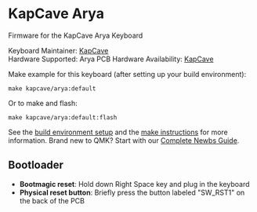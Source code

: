 # KapCave Arya

Firmware for the KapCave Arya Keyboard

Keyboard Maintainer: [KapCave](https://github.com/nachie)  
Hardware Supported: Arya PCB
Hardware Availability: [KapCave](https://kapcave.com/products/arya-pcb)

Make example for this keyboard (after setting up your build environment):

    make kapcave/arya:default

Or to make and flash:

    make kapcave/arya:default:flash


See the [build environment setup](https://docs.qmk.fm/#/getting_started_build_tools) and the [make instructions](https://docs.qmk.fm/#/getting_started_make_guide) for more information. Brand new to QMK? Start with our [Complete Newbs Guide](https://docs.qmk.fm/#/newbs).

## Bootloader

* **Bootmagic reset**: Hold down Right Space key and plug in the keyboard
* **Physical reset button**: Briefly press the button labeled "SW_RST1" on the back of the PCB
